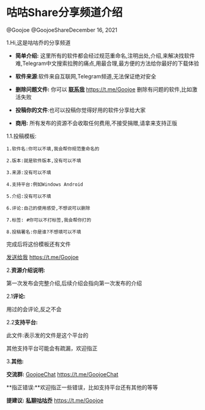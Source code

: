 # 咕咕Share分享频道介绍

@Goojoe @GoojoeShareDecember 16, 2021

1.Hi,这是咕咕乔的分享频道

- **简单介绍:** 这里所有的软件都会经过规范重命名,注明出处,介绍,来解决找软件难,Telegram中文搜索拉胯的痛点,用最合理,最方便的方法给你最好的下载体验

- **软件来源**:软件来自互联网,Telegram频道,无法保证绝对安全

- **删除问题文件:** 你可以 [**联系我**](https://t.me/Goojoe) https://t.me/Goojoe 删除有问题的软件,比如激活失败

- **投稿你的文件**:也可以投稿你觉得好用的软件分享给大家

- **商用:** 所有发布的资源不会收取任何费用,不接受捐赠,请拿来支持正版

1.1.投稿模板:

```text
1.软件名:你可以不填,我会帮你规范重命名的

2.版本:就是软件版本,没有可以不填

3.来源:没有可以不填

4.支持平台:例如Windows Android

5.介绍:没有可以不填

6.评论:自己的使用感受,不想说可以删除

7.标签: #你可以不打标签,我会帮你打的

8.投稿署名:你是谁?不想填可以不填
```

完成后将这份模板还有文件

[发送给我](https://t.me/Goojoe) https://t.me/Goojoe



2.**资源介绍说明:**

第一次发布会完整介绍,后续介绍会指向第一次发布的介绍

2.1**评论:**

用过的会评论,反之不会

2.2**支持平台:**

此文件:表示发的文件是这个平台的

其他支持平台可能会有疏漏，欢迎指正



3.**其他:**

**交流群:** [GoojoeChat](https://t.me/GoojoeChat) https://t.me/GoojoeChat

**指正错误:**欢迎指正一些错误，比如支持平台还有其他的等等

**提建议:** [**私聊咕咕乔**](https://t.me/Goojoe) https://t.me/Goojoe